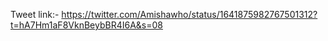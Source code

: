 Tweet link:- https://twitter.com/Amishawho/status/1641875982767501312?t=hA7Hm1aF8VknBeybBR4I6A&s=08
